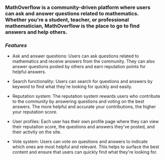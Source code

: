 
### MathOverflow is a community-driven platform where users can ask and answer questions related to mathematics. Whether you're a student, teacher, or professional mathematician, MathOverflow is the place to go to find answers and help others.

### _Features_
- Ask and answer questions: Users can ask questions related to mathematics and receive answers from the community. They can also answer questions posted by others and earn reputation points for helpful answers.

- Search functionality: Users can search for questions and answers by keyword to find what they're looking for quickly and easily.

- Reputation system: The reputation system rewards users who contribute to the community by answering questions and voting on the best answers. The more helpful and accurate your contributions, the higher your reputation score.

- User profiles: Each user has their own profile page where they can view their reputation score, the questions and answers they've posted, and their activity on the site.

- Vote system: Users can vote on questions and answers to indicate which ones are most helpful and relevant. This helps to surface the best content and ensure that users can quickly find what they're looking for.
